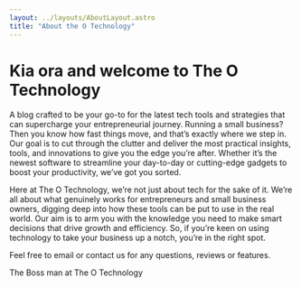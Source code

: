 ```yaml
---
layout: ../layouts/AboutLayout.astro
title: "About the O Technology"
---
```


# Kia ora and welcome to The O Technology

A blog crafted to be your go-to for the latest tech tools and strategies that can supercharge your entrepreneurial journey. Running a small business? Then you know how fast things move, and that’s exactly where we step in. Our goal is to cut through the clutter and deliver the most practical insights, tools, and innovations to give you the edge you’re after. Whether it’s the newest software to streamline your day-to-day or cutting-edge gadgets to boost your productivity, we’ve got you sorted.

Here at The O Technology, we’re not just about tech for the sake of it. We’re all about what genuinely works for entrepreneurs and small business owners, digging deep into how these tools can be put to use in the real world. Our aim is to arm you with the knowledge you need to make smart decisions that drive growth and efficiency. So, if you’re keen on using technology to take your business up a notch, you’re in the right spot.

Feel free to email or contact us for any questions, reviews or features.

The Boss man at The O Technology


